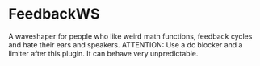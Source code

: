 # FeedbackWS
A waveshaper for people who like weird math functions, feedback cycles and hate their ears and speakers.
ATTENTION:
Use a dc blocker and a limiter after this plugin. It can behave very unpredictable.
